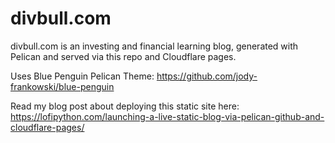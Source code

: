 # divbull.com

divbull.com is an investing and financial learning blog, generated with Pelican and served via this repo and Cloudflare pages.

Uses Blue Penguin Pelican Theme: https://github.com/jody-frankowski/blue-penguin

Read my blog post about deploying this static site here: 
https://lofipython.com/launching-a-live-static-blog-via-pelican-github-and-cloudflare-pages/
